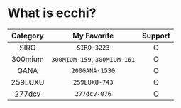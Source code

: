 # What is ecchi?
| Category | My Favorite | Support |
| :---:  | :---: | :---: |
| SIRO | `SIRO-3223`| O
| 300mium | `300MIUM-159`, `300MIUM-161` | O
| GANA | `200GANA-1530`| O
| 259LUXU | `259LUXU-743`| O
| 277dcv | `277dcv-076`| O
